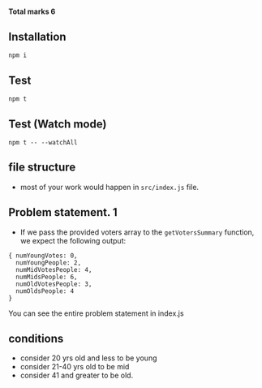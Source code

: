 #### Total marks 6


## Installation
```
npm i
```

## Test 
```
npm t
```

## Test (Watch mode)
```
npm t -- --watchAll
```

## file structure
- most of your work would happen in `src/index.js` file.

## Problem statement. 1

- If we pass the provided voters array to the `getVotersSummary` function, we expect the following output: 

```
{ numYoungVotes: 0,
  numYoungPeople: 2,
  numMidVotesPeople: 4,
  numMidsPeople: 6,
  numOldVotesPeople: 3,
  numOldsPeople: 4
}

```
You can see the entire problem statement in index.js

## conditions

- consider 20 yrs old and less to be young
- consider 21-40 yrs old to be mid
- consider 41 and greater to be old.
